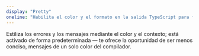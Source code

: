 ```yaml
---
display: "Pretty"
oneline: "Habilita el color y el formato en la salida TypeScript para facilitar la lectura de los errores del compilador."
---
```


Estiliza los errores y los mensajes mediante el color y el contexto; está activado de forma predeterminada &mdash; te ofrece la oportunidad de ser menos conciso,
mensajes de un solo color del compilador.
